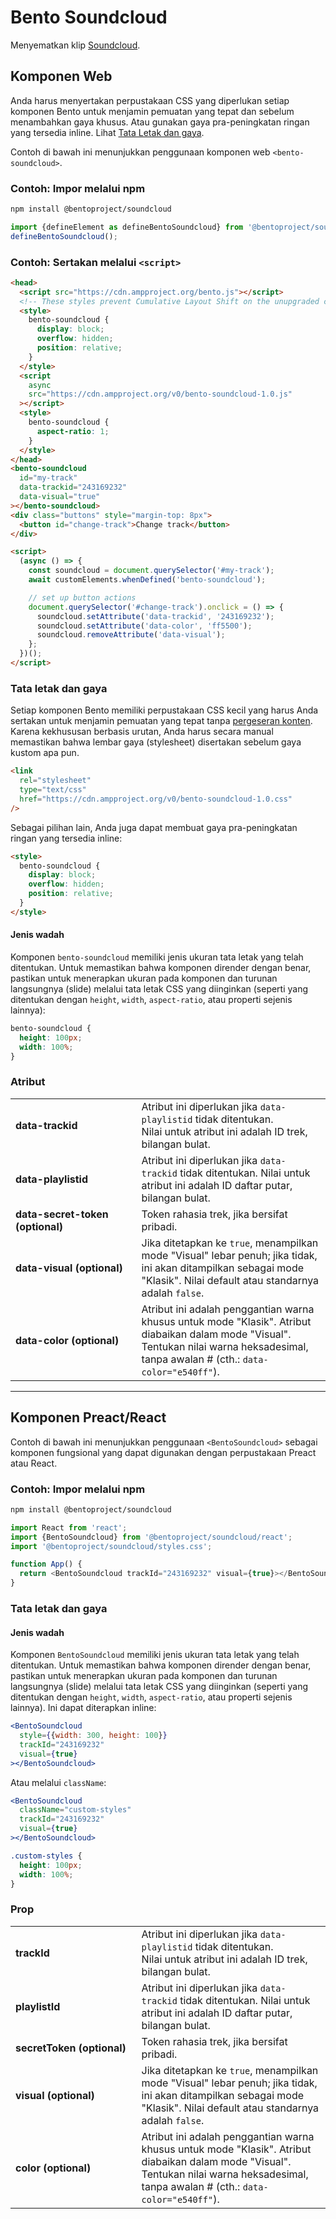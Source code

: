 # Bento Soundcloud

Menyematkan klip [Soundcloud](https://soundcloud.com).

## Komponen Web

Anda harus menyertakan perpustakaan CSS yang diperlukan setiap komponen Bento untuk menjamin pemuatan yang tepat dan sebelum menambahkan gaya khusus. Atau gunakan gaya pra-peningkatan ringan yang tersedia inline. Lihat [Tata Letak dan gaya](#layout-and-style).

Contoh di bawah ini menunjukkan penggunaan komponen web `<bento-soundcloud>`.

### Contoh: Impor melalui npm

```sh
npm install @bentoproject/soundcloud
```

```javascript
import {defineElement as defineBentoSoundcloud} from '@bentoproject/soundcloud';
defineBentoSoundcloud();
```

### Contoh: Sertakan melalui `<script>`

```html
<head>
  <script src="https://cdn.ampproject.org/bento.js"></script>
  <!-- These styles prevent Cumulative Layout Shift on the unupgraded custom element -->
  <style>
    bento-soundcloud {
      display: block;
      overflow: hidden;
      position: relative;
    }
  </style>
  <script
    async
    src="https://cdn.ampproject.org/v0/bento-soundcloud-1.0.js"
  ></script>
  <style>
    bento-soundcloud {
      aspect-ratio: 1;
    }
  </style>
</head>
<bento-soundcloud
  id="my-track"
  data-trackid="243169232"
  data-visual="true"
></bento-soundcloud>
<div class="buttons" style="margin-top: 8px">
  <button id="change-track">Change track</button>
</div>

<script>
  (async () => {
    const soundcloud = document.querySelector('#my-track');
    await customElements.whenDefined('bento-soundcloud');

    // set up button actions
    document.querySelector('#change-track').onclick = () => {
      soundcloud.setAttribute('data-trackid', '243169232');
      soundcloud.setAttribute('data-color', 'ff5500');
      soundcloud.removeAttribute('data-visual');
    };
  })();
</script>
```

### Tata letak dan gaya

Setiap komponen Bento memiliki perpustakaan CSS kecil yang harus Anda sertakan untuk menjamin pemuatan yang tepat tanpa [pergeseran konten](https://web.dev/cls/). Karena kekhususan berbasis urutan, Anda harus secara manual memastikan bahwa lembar gaya (stylesheet) disertakan sebelum gaya kustom apa pun.

```html
<link
  rel="stylesheet"
  type="text/css"
  href="https://cdn.ampproject.org/v0/bento-soundcloud-1.0.css"
/>
```

Sebagai pilihan lain, Anda juga dapat membuat gaya pra-peningkatan ringan yang tersedia inline:

```html
<style>
  bento-soundcloud {
    display: block;
    overflow: hidden;
    position: relative;
  }
</style>
```

#### Jenis wadah

Komponen `bento-soundcloud` memiliki jenis ukuran tata letak yang telah ditentukan. Untuk memastikan bahwa komponen dirender dengan benar, pastikan untuk menerapkan ukuran pada komponen dan turunan langsungnya (slide) melalui tata letak CSS yang diinginkan (seperti yang ditentukan dengan `height`, `width`, `aspect-ratio`, atau properti sejenis lainnya):

```css
bento-soundcloud {
  height: 100px;
  width: 100%;
}
```

### Atribut

<table>
  <tr>
    <td width="40%"><strong>data-trackid</strong></td>
    <td>Atribut ini diperlukan jika <code>data-playlistid</code> tidak ditentukan.<br> Nilai untuk atribut ini adalah ID trek, bilangan bulat.</td>
  </tr>
  <tr>
    <td width="40%"><strong>data-playlistid</strong></td>
    <td>Atribut ini diperlukan jika <code>data-trackid</code> tidak ditentukan. Nilai untuk atribut ini adalah ID daftar putar, bilangan bulat.</td>
  </tr>
  <tr>
    <td width="40%"><strong>data-secret-token (optional)</strong></td>
    <td>Token rahasia trek, jika bersifat pribadi.</td>
  </tr>
  <tr>
    <td width="40%"><strong>data-visual (optional)</strong></td>
    <td>Jika ditetapkan ke <code>true</code>, menampilkan mode "Visual" lebar penuh; jika tidak, ini akan ditampilkan sebagai mode "Klasik". Nilai default atau standarnya adalah <code>false</code>.</td>
  </tr>
  <tr>
    <td width="40%"><strong>data-color (optional)</strong></td>
    <td>Atribut ini adalah penggantian warna khusus untuk mode "Klasik". Atribut diabaikan dalam mode "Visual". Tentukan nilai warna heksadesimal, tanpa awalan # (cth.: <code>data-color="e540ff"</code>).</td>
  </tr>
</table>

---

## Komponen Preact/React

Contoh di bawah ini menunjukkan penggunaan `<BentoSoundcloud>` sebagai komponen fungsional yang dapat digunakan dengan perpustakaan Preact atau React.

### Contoh: Impor melalui npm

```sh
npm install @bentoproject/soundcloud
```

```javascript
import React from 'react';
import {BentoSoundcloud} from '@bentoproject/soundcloud/react';
import '@bentoproject/soundcloud/styles.css';

function App() {
  return <BentoSoundcloud trackId="243169232" visual={true}></BentoSoundcloud>;
}
```

### Tata letak dan gaya

#### Jenis wadah

Komponen `BentoSoundcloud` memiliki jenis ukuran tata letak yang telah ditentukan. Untuk memastikan bahwa komponen dirender dengan benar, pastikan untuk menerapkan ukuran pada komponen dan turunan langsungnya (slide) melalui tata letak CSS yang diinginkan (seperti yang ditentukan dengan `height`, `width`, `aspect-ratio`, atau properti sejenis lainnya). Ini dapat diterapkan inline:

```jsx
<BentoSoundcloud
  style={{width: 300, height: 100}}
  trackId="243169232"
  visual={true}
></BentoSoundcloud>
```

Atau melalui `className`:

```jsx
<BentoSoundcloud
  className="custom-styles"
  trackId="243169232"
  visual={true}
></BentoSoundcloud>
```

```css
.custom-styles {
  height: 100px;
  width: 100%;
}
```

### Prop

<table>
  <tr>
    <td width="40%"><strong>trackId</strong></td>
    <td>Atribut ini diperlukan jika <code>data-playlistid</code> tidak ditentukan.<br> Nilai untuk atribut ini adalah ID trek, bilangan bulat.</td>
  </tr>
  <tr>
    <td width="40%"><strong>playlistId</strong></td>
    <td>Atribut ini diperlukan jika <code>data-trackid</code> tidak ditentukan. Nilai untuk atribut ini adalah ID daftar putar, bilangan bulat.</td>
  </tr>
  <tr>
    <td width="40%"><strong>secretToken (optional)</strong></td>
    <td>Token rahasia trek, jika bersifat pribadi.</td>
  </tr>
  <tr>
    <td width="40%"><strong>visual (optional)</strong></td>
    <td>Jika ditetapkan ke <code>true</code>, menampilkan mode "Visual" lebar penuh; jika tidak, ini akan ditampilkan sebagai mode "Klasik". Nilai default atau standarnya adalah <code>false</code>.</td>
  </tr>
  <tr>
    <td width="40%"><strong>color (optional)</strong></td>
    <td>Atribut ini adalah penggantian warna khusus untuk mode "Klasik". Atribut diabaikan dalam mode "Visual". Tentukan nilai warna heksadesimal, tanpa awalan # (cth.: <code>data-color="e540ff"</code>).</td>
  </tr>
</table>
